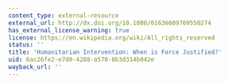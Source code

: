 ```yaml
---
content_type: external-resource
external_url: http://dx.doi.org/10.1080/01636609709550274
has_external_license_warning: true
license: https://en.wikipedia.org/wiki/All_rights_reserved
status: ''
title: 'Humanitarian Intervention: When is Force Justified?'
uid: 6ac26fe2-e7d0-4288-a570-8b3d314b042e
wayback_url: ''
---
```

